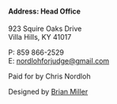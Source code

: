   
#### Address: Head Office

923 Squire Oaks Drive  
Villa Hills, KY 41017

P: 859  866-2529  
E: [nordlohforjudge@gmail.com](mailto:nordlohforjudge@gmail.com)

Paid for by Chris Nordloh

Designed by [Brian Miller](http://brianzmiller.com "Brian Miller")